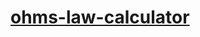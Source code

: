 [ohms-law-calculator](https://dirkarnez.github.io/ohms-law-calculator)
======================================================================
